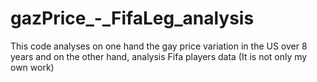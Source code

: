 # gazPrice_-_FifaLeg_analysis
This code analyses on one hand the gay price variation in the US over 8 years and on the other hand, analysis Fifa players data (It is not only my own work)
